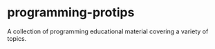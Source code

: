 programming-protips
===================

A collection of programming educational material covering a variety of topics.

